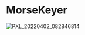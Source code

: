 # MorseKeyer

![PXL_20220402_082846814](https://user-images.githubusercontent.com/102808504/161374599-8a5b168f-4f2a-4540-a7bd-5a2746118a09.jpg)
